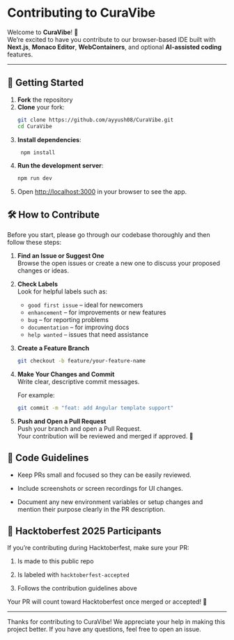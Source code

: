 # Contributing to CuraVibe

Welcome to **CuraVibe**! 🎉  
We’re excited to have you contribute to our browser-based IDE built with **Next.js**, **Monaco Editor**, **WebContainers**, and optional **AI-assisted coding** features.

---

## 🚀 Getting Started

1. **Fork** the repository
2. **Clone** your fork:
   ```bash
   git clone https://github.com/ayyush08/CuraVibe.git
   cd CuraVibe
   ```
3. **Install dependencies**:
   ```bash
    npm install
   ```
4. **Run the development server**:
   ```bash
   npm run dev
   ```
5. Open [http://localhost:3000](http://localhost:3000) in your browser to see the app.

## 🛠️ How to Contribute

Before you start, please go through our codebase thoroughly and then follow these steps:

1. **Find an Issue or Suggest One**  
   Browse the open issues or create a new one to discuss your proposed changes or ideas.

2. **Check Labels**  
   Look for helpful labels such as:

   - `good first issue` – ideal for newcomers
   - `enhancement` – for improvements or new features
   - `bug` – for reporting problems
   - `documentation` – for improving docs
   - `help wanted` – issues that need assistance

3. **Create a Feature Branch**

   ```bash
   git checkout -b feature/your-feature-name
   ```

4. **Make Your Changes and Commit**  
   Write clear, descriptive commit messages.

   For example:

   ```bash
   git commit -m "feat: add Angular template support"
   ```

5. **Push and Open a Pull Request**  
   Push your branch and open a Pull Request.  
   Your contribution will be reviewed and merged if approved. 🚀

## 🧹 Code Guidelines

- Keep PRs small and focused so they can be easily reviewed.

- Include screenshots or screen recordings for UI changes.

- Document any new environment variables or setup changes and mention their purpose clearly in the PR description.

## 🎉 Hacktoberfest 2025 Participants

If you’re contributing during Hacktoberfest, make sure your PR:

1. Is made to this public repo

2. Is labeled with `hacktoberfest-accepted`

3. Follows the contribution guidelines above

Your PR will count toward Hacktoberfest once merged or accepted! 💜

---

Thanks for contributing to CuraVibe! We appreciate your help in making this project better. If you have any questions, feel free to open an issue.

